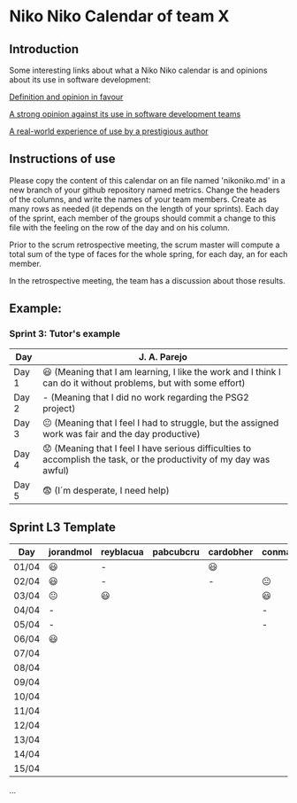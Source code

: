 # Niko Niko Calendar of team X
## Introduction
Some interesting links about what a Niko Niko calendar is and opinions about its use in software development:

[Definition and opinion in favour](https://blog.teammood.com/2018/07/24/evaluating-your-teams-health-with-the-niko-niko-calendar.html?utm_source=google&utm_medium=cpc&utm_campaign=blog-niko-niko&utm_content=niko-niko&utm_term=niko%20niko%20calendar&gclid=Cj0KCQjwsYb0BRCOARIsAHbLPhGYfc7zpSwEDx8KE3VjlsTyy1M1F8O8lxyOPWQTpjf71RjXeD5rgWsaAmEhEALw_wcB)

[A strong opinion against its use in software development teams](https://www.tinypulse.com/blog/sk-niko-niko-calendar-workplace-morale)

[A real-world experience of use by a prestigious author](https://www.javiergarzas.com/2015/05/calendarios-niko-niko.html)
## Instructions of use
Please copy the content of this calendar on an file named 'nikoniko.md' in a new branch of your github repository named metrics.
Change the headers of the columns, and write the names of your team members.
Create as many rows as needed (it depends on the length of your sprints).
Each day of the sprint, each member of the groups should commit a change to this file with the feeling on the row of the day and on his column. 

Prior to the scrum retrospective meeting, the scrum master will compute a total sum of the type of faces for the whole spring, for each day, an for each member.

In the retrospective meeting, the team has a discussion about those results.

## Example:

### Sprint 3: Tutor's example

| Day           | J. A. Parejo  |
| ------------- | ------------- |
| Day 1         |    :smiley: (Meaning that I am learning, I like the work and I think I can do it without problems, but with some effort) |
| Day 2         |    - (Meaning that I did no work regarding the PSG2 project)           |
| Day 3         |    :neutral_face:  (Meaning that I feel I had to struggle, but the assigned work was fair and the day productive)          |:fearful:
| Day 4         |    :worried: (Meaning that I feel I have serious difficulties to accomplish the task, or the productivity of my day was awful)           |
| Day 5         |    :fearful:   (I´m desperate, I need help)        |


## Sprint L3 Template

| Day           |   jorandmol   |   reyblacua    |   pabcubcru    |   cardobher    |   conmarred    |     mruano     |
| ------------- | ------------- | -------------  | -------------  | -------------  | -------------  | -------------  |
| 01/04         |   :smiley:    |       -        |                |   :smiley:     |                |    :smiley:    |
| 02/04         |   :smiley:    |       -        |                |       -        | :neutral_face: |    :smiley:    |
| 03/04         | :neutral_face:|    :smiley:    |                |                |   :smiley:     | :neutral_face: |
| 04/04         |       -       |                |                |                |       -        |       -        |
| 05/04         |       -       |                |                |                |       -        |       -        |
| 06/04         |   :smiley:    |                |                |                |                |    :smiley:    |
| 07/04         |               |                |                |                |                |                |
| 08/04         |               |                |                |                |                |                |
| 09/04         |               |                |                |                |                |                |
| 10/04         |               |                |                |                |                |                |
| 11/04         |               |                |                |                |                |                |
| 12/04         |               |                |                |                |                |                |
| 13/04         |               |                |                |                |                |                |
| 14/04         |               |                |                |                |                |                |
| 15/04         |               |                |                |                |                |                |
...
